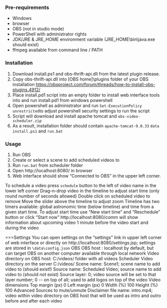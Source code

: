 ### Pre-requirements
- Windows
- browser
- OBS (not in studio mode)
- PowerShell with administrator rights
- JDK/JRE & JRE_HOME environment variable (JRE_HOME\bin\java.exe should exist)
- ffmpeg available from command line / PATH 

### Installation
1) Download install.ps1 and obs-thrift-api.dll from the latest plugin release.
2) Copy obs-thrift-api.dll into [OBS home]\plugins folder of your OBS installation https://obsproject.com/forum/threads/how-to-install-obs-plugins.4912/ 
3) Place install.pd1 script into an empty folder to install web interface tools into and run install.pd1 from windows powershell
4) Open powershell as administrator and run ```Set-ExecutionPolicy unrestricted```to adjust powershell security settings to run the script 
5) Script will download and install apache tomcat and ```obs-video-scheduler.zip```
6) As a result, installation folder should contain ```apache-tomcat-9.0.33``` ```data``` ```install.ps1``` and ```run.bat```

### Usage
1) Run OBS
2) Create or select a scene to add scheduled videos to
3) Run ```run.bat``` from scheduler folder
4) Open http://localhost:8080/ in browser
5) Web interface should show “Connected to OBS” in the upper left corner.

To schedule a video press ```schedule``` button to the left of video name in the lower left corner
Drag-n-drop video in the timeline to adjust start time (only round number of seconds allowed)
Double click on scheduled video to remove
Move the slider above the timeline to adjust zoom
Timeline has two timers available: global astronomic time (below timeline) and time from a given start time. To adjust start time use “New start time” and “Reschedule” button or click “Start now”
http://localhost:8080/comm will show information about upcoming video 1 minute before the video start and during the video

===Settings
You can open settings on the “settings” link in upper left corner of web interface or directly on http://localhost:8080/settings.jsp; settings are stored in ```\data\config.json```
OBS
OBS host : localhost by default, but can target OBS on another computer available through local network
Video directory on OBS host: C:/videos/ folder with all videos
Scheduler
Video directory on the server C:/videos/
Scene name: Scene1; scene name to add video to (should exist!)
Source name: Scheduled Video; source name to add video to (should *not* exist)
Source layer: 0; video source will be set to that layer number; 0 -- on top of all; used to add logos on top of the video
Video dimensions
Top margin (px) 0
Left margin (px) 0
Width (%) 100
Height (%) 100
Advanced
Sources to mute/unmute
Disclaimer file name: intro.mp4; video within video directory on OBS host that will be used as intro and outro before and after each video
